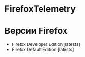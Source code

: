 # FirefoxTelemetry
# Версии Firefox
* Firefox Developer Edition [latests] 
* Firefox Default Edition [latests]
